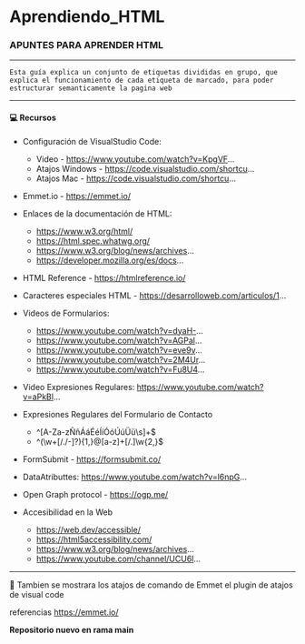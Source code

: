 # Aprendiendo_HTML

### APUNTES PARA APRENDER HTML

---

`Esta guía explica un conjunto de etiquetas divididas en grupo, que explica el funcionamiento de cada etiqueta de marcado, para poder estructurar semanticamente la pagina web`

---

#### 💻 **Recursos**

- Configuración de VisualStudio Code:

  - Video - https://www.youtube.com/watch?v=KpgVF...
  - Atajos Windows - https://code.visualstudio.com/shortcu...
  - Atajos Mac - https://code.visualstudio.com/shortcu...

- Emmet.io - https://emmet.io/
- Enlaces de la documentación de HTML:
  - https://www.w3.org/html/
  - https://html.spec.whatwg.org/
  - https://www.w3.org/blog/news/archives...
  - https://developer.mozilla.org/es/docs...
- HTML Reference - https://htmlreference.io/
- Caracteres especiales HTML - https://desarrolloweb.com/articulos/1...
- Videos de Formularios:
  - https://www.youtube.com/watch?v=dyaH-...
  - https://www.youtube.com/watch?v=AGPal...
  - https://www.youtube.com/watch?v=eve9v...
  - https://www.youtube.com/watch?v=2M4Ur...
  - https://www.youtube.com/watch?v=Fu8U4...
- Video Expresiones Regulares: https://www.youtube.com/watch?v=aPkBl...
- Expresiones Regulares del Formulario de Contacto
  - ^[A-Za-zÑñÁáÉéÍíÓóÚúÜü\s]+$
  - ^(\w+[/./-]?){1,}@[a-z]+[/.]\w{2,}$
- FormSubmit - https://formsubmit.co/
- DataAtributtes: https://www.youtube.com/watch?v=l6npG...
- Open Graph protocol - https://ogp.me/
- Accesibilidad en la Web
  - https://web.dev/accessible/
  - https://html5accessibility.com/
  - https://www.w3.org/blog/news/archives...
  - https://www.youtube.com/channel/UCU6l...

---

📘 Tambien se mostrara los atajos de comando de Emmet el plugin de atajos de visual code

referencias https://emmet.io/

**Repositorio nuevo en rama main**

